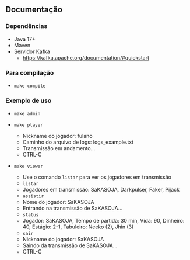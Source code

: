 ## Documentação

### Dependências

- Java 17+ 
- Maven
- Servidor Kafka
    - https://kafka.apache.org/documentation/#quickstart

### Para compilação

- `make compile`

### Exemplo de uso

- `make admin`

- `make player`
    - Nickname do jogador: fulano
    - Caminho do arquivo de logs: logs_example.txt
    - Transmissão em andamento...
    - CTRL-C

- `make viewer`
    - Use o comando `listar` para ver os jogadores em transmissão
    - `listar`
    - Jogadores em transmissão: SaKASOJA, Darkpulser, Faker, Pijack
    - `assistir`
    - Nome do jogador: SaKASOJA
    - Entrando na transmissão de SaKASOJA...
    - `status`
    - Jogador: SaKASOJA, Tempo de partida: 30 min, Vida: 90, Dinheiro: 40, Estágio: 2-1, Tabuleiro: Neeko (2), Jhin (3)
    - `sair`
    - Nickname do jogador: SaKASOJA
    - Saindo da transmissão de SaKASOJA...
    - CTRL-C

